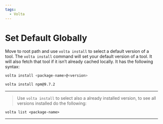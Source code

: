 ```yaml
---
tags:
  - Volta
---
```


# Set Default Globally

Move to root path and use `volta install` to select a default version of a tool.
The `volta install` command will set your default version of a tool. It will also fetch that tool if it isn’t already cached locally. It has the following syntax:

```bash
volta install <package-name>@<version>
```

```bash
volta install npm@9.7.2
```

---

> Use `volta install` to select also a already installed version, to see all versions installed do the following:

```
volta list <package-name>
```

---
